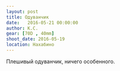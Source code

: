 ```yaml
---
layout: post
title: Одуванчик
date:   2016-05-21 00:00:00
author: К.С.
gear: [70D , 40mm]
shoot_date: 2016-05-19
location: Нахабино
---
```


Плешивый одуванчик, ничего особенного.
